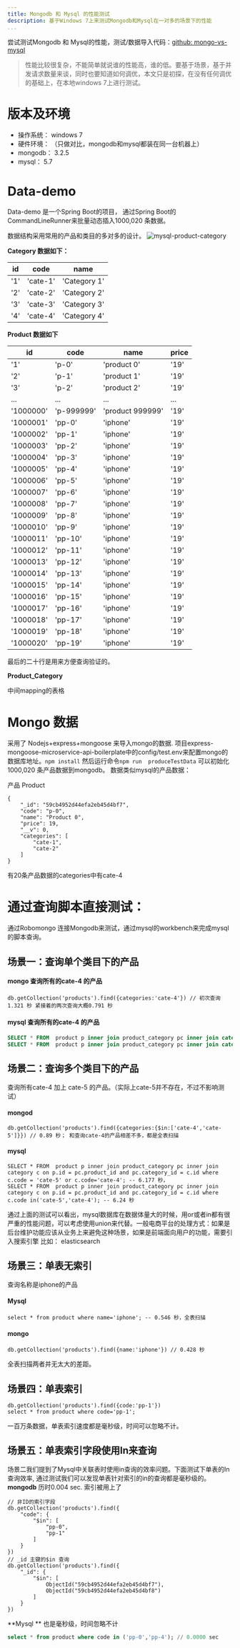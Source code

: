 ```yaml
---
title: Mongodb 和 Mysql 的性能测试
description: 基于Windows 7上来测试Mongodb和Mysql在一对多的场景下的性能
...
```

尝试测试Mongodb 和 Mysql的性能，测试/数据导入代码：[github: mongo-vs-mysql](https://github.com/choelea/mongo-vs-mysql)
> 性能比较很复杂，不能简单就说谁的性能高，谁的低。要基于场景，基于并发请求数量来谈，同时也要知道如何调优，本文只是初探，在没有任何调优的基础上，在本地windows 7上进行测试。
# 版本及环境

 - 操作系统：  windows 7 
 - 硬件环境： （只做对比，mongodb和mysql都装在同一台机器上） 
 - mongodb：  3.2.5
 - mysql：    5.7

# Data-demo
Data-demo 是一个Spring Boot的项目， 通过Spring Boot的CommandLineRunner来批量动态插入1000,020 条数据。

数据结构采用常用的产品和类目的多对多的设计。 
![mysql-product-category](http://tech.icoding.tech/Database-Technologies/mysql-product-category.png)

**Category 数据如下：**

id | code | name  
---|-----|----
'1'| 'cate-1'| 'Category 1'
'2'| 'cate-2'| 'Category 2'
'3'| 'cate-3'| 'Category 3'
'4'| 'cate-4'| 'Category 4'

**Product 数据如下**

id | code | name  | price
-- | ---- | ----- | -----
'1'| 'p-0'| 'product 0'| '19'
'2'| 'p-1'| 'product 1'| '19'
'3'| 'p-2'| 'product 2'| '19'
 ...|  ... |  ...          |...
'1000000'| 'p-999999'| 'product 999999'| '19'
'1000001'| 'pp-0'| 'iphone'| '19'
'1000002'| 'pp-1'| 'iphone'| '19'
'1000003'| 'pp-2'| 'iphone'| '19'
'1000004'| 'pp-3'| 'iphone'| '19'
'1000005'| 'pp-4'| 'iphone'| '19'
'1000006'| 'pp-5'| 'iphone'| '19'
'1000007'| 'pp-6'| 'iphone'| '19'
'1000008'| 'pp-7'| 'iphone'| '19'
'1000009'| 'pp-8'| 'iphone'| '19'
'1000010'| 'pp-9'| 'iphone'| '19'
'1000011'| 'pp-10'| 'iphone'| '19'
'1000012'| 'pp-11'| 'iphone'| '19'
'1000013'| 'pp-12'| 'iphone'| '19'
'1000014'| 'pp-13'| 'iphone'| '19'
'1000015'| 'pp-14'| 'iphone'| '19'
'1000016'| 'pp-15'| 'iphone'| '19'
'1000017'| 'pp-16'| 'iphone'| '19'
'1000018'| 'pp-17'| 'iphone'| '19'
'1000019'| 'pp-18'| 'iphone'| '19'
'1000020'| 'pp-19'| 'iphone'| '19'	

最后的二十行是用来方便查询验证的。

**Product_Category**

中间mapping的表格


# Mongo 数据
采用了 Nodejs+express+mongoose 来导入mongo的数据. 项目express-mongoose-microservice-api-boilerplate中的config/test.env来配置mongo的数据库地址。`npm install` 然后运行命令`npm run  produceTestData` 可以初始化1000,020 条产品数据到mongodb。 数据类似mysql的产品数据：

产品 Product
```
{
	"_id": "59cb4952d44efa2eb45d4bf7",
	"code": "p-0",
	"name": "Product 0",
	"price": 19,
	"__v": 0,
	"categories": [
		"cate-1",
		"cate-2"
	]
}
```
有20条产品数据的categories中有cate-4

# 通过查询脚本直接测试：
通过Robomongo 连接Mongodb来测试，通过mysql的workbench来完成mysql的脚本查询。
## 场景一：查询单个类目下的产品
#### mongo 查询所有的cate-4 的产品
``` mongodb
db.getCollection('products').find({categories:'cate-4'}) // 初次查询1.321 秒 紧接着的两次查询大概0.791 秒
```
#### mysql 查询所有的cate-4 的产品

``` sql
SELECT * FROM  product p inner join product_category pc inner join category c on p.id=pc.product_id and pc.category_id=c.id where c.code ='cate-4'; -- 毫秒级，时间可以忽略不计, 产品和类目的code都是unique的索引，所以查询速度很快
SELECT * FROM  product p inner join product_category pc inner join category c on p.id=pc.product_id and pc.category_id=c.id where c.name ='Category 4'; -- 6.2秒，name不是索引，所以慢。（索引的用处毫无疑问，无需赘述）
```
## 场景二：查询多个类目下的产品
查询所有cate-4 加上 cate-5 的产品。（实际上cate-5并不存在，不过不影响测试）
#### mongod 
```
db.getCollection('products').find({categories:{$in:['cate-4','cate-5']}}) // 0.89 秒； 和查询cate-4的产品相差不多，都是全表扫描
```
#### mysql 
```
SELECT * FROM  product p inner join product_category pc inner join category c on p.id = pc.product_id and pc.category_id = c.id where c.code = 'cate-5' or c.code='cate-4'; -- 6.177 秒，
SELECT * FROM  product p inner join product_category pc inner join category c on p.id = pc.product_id and pc.category_id = c.id where c.code in('cate-5','cate-4'); -- 6.24 秒
```
通过上面的测试可以看出，mysql数据库在数据体量大的时候，用or或者in都有很严重的性能问题，可以考虑使用union来代替。一般电商平台的处理方式：如果是后台维护功能应该从业务上来避免这种场景，如果是前端面向用户的功能，需要引入搜索引擎 比如： elasticsearch

## 场景三：单表无索引
查询名称是iphone的产品
#### Mysql 
```
select * from product where name='iphone'; -- 0.546 秒，全表扫描
```
#### mongo

```
db.getCollection('products').find({name:'iphone'}) // 0.428 秒
```
全表扫描两者并无太大的差距。

## 场景四：单表索引
```
db.getCollection('products').find({code:'pp-1'})  
select * from product where code='pp-1';
```
一百万条数据，单表索引速度都是毫秒级，时间可以忽略不计。

## 场景五：单表索引字段使用In来查询
场景二我们提到了Mysql中关联表时使用in查询的效率问题。下面测试下单表的In查询效率, 通过测试我们可以发现单表针对索引的in的查询都是毫秒级的。
**mongodb** 历时0.004 sec. 索引被用上了
```mongodb
// 非ID的索引字段
db.getCollection('products').find({
    "code": {
        "$in": [
            "pp-0",
            "pp-1"
        ]
    }
})
// _id 主键的$in 查询
db.getCollection('products').find({
    "_id": {
        "$in": [
            ObjectId("59cb4952d44efa2eb45d4bf7"),
            ObjectId("59cb4952d44efa2eb45d4bf8")
        ]
    }
})
```
**Mysql ** 也是毫秒级，时间忽略不计

``` sql
select * from product where code in ('pp-0','pp-4'); // 0.0000 sec
```


